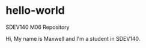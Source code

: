 




























# hello-world
SDEV140 M06 Repository

Hi, 
My name is Maxwell and I'm a student in SDEV140. 
